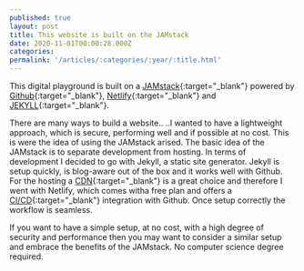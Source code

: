 ```yaml
---
published: true
layout: post
title: This website is built on the JAMstack
date: 2020-11-01T00:00:28.000Z
categories: 
permalink: '/articles/:categories/:year/:title.html'
---
```

This digital playground is built on a [JAMstack](https://jamstack.org){:target="_blank"} powered by [Github](https://github.com/){:target="_blank"}, [Netlify](https://netlify.com/){:target="_blank"} and [JEKYLL](https://jekyllrb.com){:target="_blank"}. 

There are many ways to build a website.. <!--End of Excerpt-->
..I wanted to have a lightweight approach, which is secure, performing well and if possible at no cost. This is were the idea of using the JAMstack arised. The basic idea of the JAMstack is to separate development from hosting. 
In terms of development I decided to go with Jekyll, a static site generator. Jekyll is setup quickly, is blog-aware out of the box and it works well with Github. For the hosting a [CDN](https://en.wikipedia.org/wiki/Content_delivery_network){:target="_blank"} is a great choice and therefore I went with Netlify, which comes witha free plan and offers a [CI/CD](https://en.wikipedia.org/wiki/CI/CD){:target="_blank"} integration with Github. Once setup correctly the workflow is seamless. 

If you want to have a simple setup, at no cost, with a high degree of security and performance then you may want to consider a similar setup and embrace the benefits of the JAMstack. No computer science degree required. 




